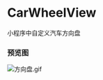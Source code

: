 # CarWheelView
小程序中自定义汽车方向盘
### 预览图

![方向盘.gif](https://upload-images.jianshu.io/upload_images/3884117-e95228082de7f2ff.gif?imageMogr2/auto-orient/strip)
